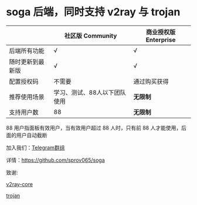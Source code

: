 # soga 后端，同时支持 v2ray 与 trojan

|                        | 社区版 Community | 商业授权版 Enterprise |
|------------------------|------------------|-----------------------|
| 后端所有功能            | √                | √                     |
| 随时更新到最新版        | √               | √                       |
| 配置授权码              | 不需要           | 通过购买获得             |
| 推荐使用场景            | 学习、测试、88人以下团队使用|**无限制**|
| 支持用户数              |88               |**无限制**            |

88 用户指面板有效用户，当有效用户超过 88 人时，只有前 88 人才能使用，后面的用户自动截断

加入我们：[Telegram群组](https://t.me/soga_v2ray)

详情：https://github.com/sprov065/soga

致谢:

[v2ray-core](https://github.com/v2ray/v2ray-core)

[trojan](https://github.com/trojan-gfw/trojan)
